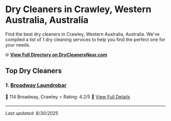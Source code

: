 # Dry Cleaners in Crawley, Western Australia, Australia

Find the best dry cleaners in Crawley, Western Australia, Australia. We've compiled a list of 1 dry cleaning services to help you find the perfect one for your needs.

🌐 **[View Full Directory on DryCleanersNear.com](https://drycleanersnear.com/city/Australia/Western%20Australia/Crawley)**

## Top Dry Cleaners

### 1. [Broadway Laundrobar](https://drycleanersnear.com/dryCleaner/68ad16b91d9ee695c925337c/broadway-laundrobar)
📍 114 Broadway, Crawley
⭐ Rating: 4.2/5
🔗 [View Full Details](https://drycleanersnear.com/dryCleaner/68ad16b91d9ee695c925337c/broadway-laundrobar)


---

*Last updated: 8/30/2025*
